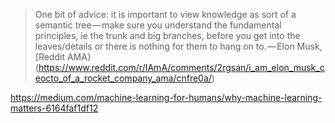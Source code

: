 > One bit of advice: it is important to view knowledge as sort of a semantic tree — make sure you understand the fundamental principles, ie the trunk and big branches, before you get into the leaves/details or there is nothing for them to hang on to. — Elon Musk, [Reddit AMA}(https://www.reddit.com/r/IAmA/comments/2rgsan/i_am_elon_musk_ceocto_of_a_rocket_company_ama/cnfre0a/)

https://medium.com/machine-learning-for-humans/why-machine-learning-matters-6164faf1df12

